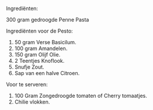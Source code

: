 Ingrediënten:

300 gram gedroogde Penne Pasta

Ingrediënten voor de Pesto:

1. 50 gram Verse Basicilum.
2. 100 gram Amandelen.
3. 150 gram Olijf Olie.
4. 2 Teentjes Knoflook.
5. Snufje Zout.
6. Sap van een halve Citroen.

Voor te serveren:
1. 100 Gram Zongedroogde tomaten of Cherry tomaatjes.
2. Chilie vlokken.
